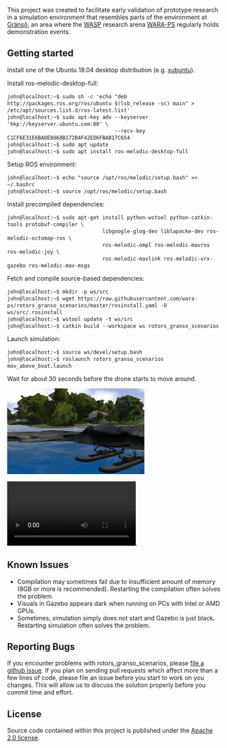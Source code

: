 This project was created to facilitate early validation of prototype research in
a simulation environment that resembles parts of the environment at
[Gränsö][granso], an area where the [WASP][wasp] research arena [WARA-PS][waraps]
regularly holds demonstration events.

## Getting started
Install one of the Ubuntu 18.04 desktop distribution (e.g. [xubuntu][xubuntu]).

Install ros-melodic-desktop-full:
```console
john@localhost:~$ sudo sh -c 'echo "deb http://packages.ros.org/ros/ubuntu $(lsb_release -sc) main" > /etc/apt/sources.list.d/ros-latest.list'
john@localhost:~$ sudo apt-key adv --keyserver 'hkp://keyserver.ubuntu.com:80' \
                                   --recv-key C1CF6E31E6BADE8868B172B4F42ED6FBAB17C654
john@localhost:~$ sudo apt update
john@localhost:~$ sudo apt install ros-melodic-desktop-full
```
Setup ROS environment:
```console
john@localhost:~$ echo "source /opt/ros/melodic/setup.bash" >> ~/.bashrc
john@localhost:~$ source /opt/ros/melodic/setup.bash
```
Install precompiled dependencies:
```console
john@localhost:~$ sudo apt-get install python-wstool python-catkin-tools protobuf-compiler \
                               libgoogle-glog-dev liblapacke-dev ros-melodic-octomap-ros \
                               ros-melodic-ompl ros-melodic-mavros ros-melodic-joy \
                               ros-melodic-mavlink ros-melodic-vrx-gazebo ros-melodic-mav-msgs
```
Fetch and compile source-based dependencies:
```console
john@localhost:~$ mkdir -p ws/src
john@localhost:~$ wget https://raw.githubusercontent.com/wara-ps/rotors_granso_scenarios/master/rosinstall.yaml -O ws/src/.rosinstall
john@localhost:~$ wstool update -t ws/src
john@localhost:~$ catkin build --workspace ws rotors_granso_scenarios
```
Launch simulation:
```console
john@localhost:~$ source ws/devel/setup.bash
john@localhost:~$ roslaunch rotors_granso_scenarios mav_above_boat.launch
```
Wait for about 30 seconds before the drone starts to move around.

![Preview of sample][preview]

![Download sample video][sample].

## Known Issues
- Compilation may sometimes fail due to insufficient amount of memory (8GB or more is recommended). Restarting the compilation often solves the problem.
- Visuals in Gazebo appears dark when running on PCs with Intel or AMD GPUs.
- Sometimes, simulation simply does not start and Gazebo is just black. Restarting simulation often solves the problem.

## Reporting Bugs
If you encounter problems with rotors_granso_scenarios, please [file a github issue](issues).
If you plan on sending pull requests which affect more than a few lines of code,
please file an issue before you start to work on you changes. This will allow us
to discuss the solution properly before you commit time and effort.

## License
Source code contained within this project is published under the [Apache 2.0 license][apl2].

[xubuntu]: http://ftp.lysator.liu.se/ubuntu-dvd/xubuntu/releases/18.04.4/release/xubuntu-18.04.4-desktop-amd64.iso
[apl2]: https://www.apache.org/licenses/LICENSE-2.0
[sample]: https://github.com/wara-ps/rotors_granso_scenarios/raw/master/videos/mav_above_boat.mp4
[preview]: https://github.com/wara-ps/rotors_granso_scenarios/raw/master/videos/mav_above_boat.png
[wasp]: https://wasp-sweden.org
[waraps]: https://wasp-sweden.org/research/research-arenas/wara-ps-public-safety
[granso]: https://goo.gl/maps/7RWE7MRtoHTrLb1w5
